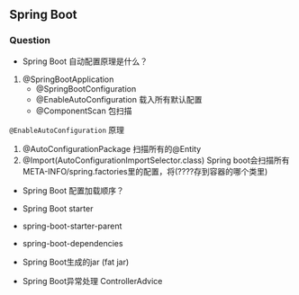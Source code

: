 ## Spring Boot

### Question

* Spring Boot 自动配置原理是什么？
1. @SpringBootApplication
    * @SpringBootConfiguration
    * @EnableAutoConfiguration 载入所有默认配置 
    * @ComponentScan 包扫描

`@EnableAutoConfiguration` 原理
1. @AutoConfigurationPackage 扫描所有的@Entity
2. @Import(AutoConfigurationImportSelector.class) 
    Spring boot会扫描所有META-INFO/spring.factories里的配置，将(????存到容器的哪个类里)
  

* Spring Boot 配置加载顺序？

* Spring Boot starter

* spring-boot-starter-parent

* spring-boot-dependencies

* Spring Boot生成的jar (fat jar)

* Spring Boot异常处理 ControllerAdvice






